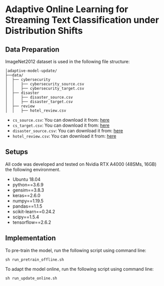 # Adaptive Online Learning for Streaming Text Classification under Distribution Shifts

## Data Preparation

ImageNet2012 dataset is used in the following file structure:

```
│adaptive-model-update/
├──data/
│  ├── cybersecurity
│  │   ├── cybersecurity_source.csv
│  │   ├── cybersecurity_target.csv
│  ├── disaster
│  │   ├── disaster_source.csv
│  │   ├── disaster_target.csv
│  ├── review
│  │   ├── hotel_review.csv
```

- `cs_source.csv`: You can download it from: [here](https://github.com/behzadanksu/cybertweets)
- `cs_target.csv`: You can download it from: [here](https://github.com/ndionysus/multitask-cyberthreat-detection)
- `disaster_source.csv`: You can download it from: [here](https://www.kaggle.com/competitions/nlp-getting-started/data)
- `hotel_review.csv`: You can download it from: [here](https://www.yelp.com/dataset)

## Setups

All code was developed and tested on Nvidia RTX A4000 (48SMs, 16GB) the following environment.
- Ubuntu 18.04
- python==3.6.9
- gensim==3.8.3
- keras==2.6.0
- numpy==1.19.5
- pandas==1.1.5
- scikit-learn==0.24.2
- scipy==1.5.4
- tensorflow==2.6.2

## Implementation

To pre-train the model, run the following script using command line:

```shell
sh run_pretrain_offline.sh
```

To adapt the model online, run the following script using command line:

```shell
sh run_update_online.sh
```



